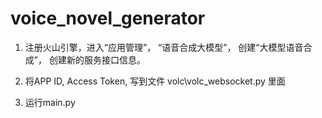 # voice_novel_generator

1. 注册火山引擎，进入“应用管理”， “语音合成大模型”， 创建“大模型语音合成”， 创建新的服务接口信息。

2. 将APP ID, Access Token, 写到文件 volc\volc_websocket.py 里面

3. 运行main.py


